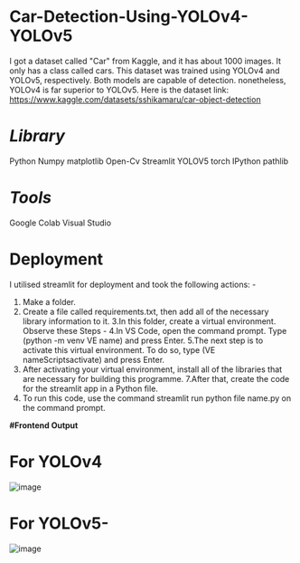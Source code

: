 # Car-Detection-Using-YOLOv4-YOLOv5

I got a dataset called "Car" from Kaggle, and it has about 1000 images. It only has a class called cars. This dataset was trained using YOLOv4 and YOLOv5, respectively. Both models are capable of detection. nonetheless, YOLOv4 is far superior to YOLOv5. Here is the dataset link: https://www.kaggle.com/datasets/sshikamaru/car-object-detection


# *Library*
Python
Numpy
matplotlib
Open-Cv
Streamlit
YOLOV5
torch
IPython
pathlib



# *Tools*
Google Colab
Visual Studio



# **Deployment**
I utilised streamlit for deployment and took the following actions: -
1. Make a folder.
2. Create a file called requirements.txt, then add all of the necessary library information to it.
3.In this folder, create a virtual environment. Observe these Steps -
4.In VS Code, open the command prompt. Type (python -m venv VE name) and press Enter.
5.The next step is to activate this virtual environment. To do so, type (VE nameScriptsactivate) and press Enter.
6. After activating your virtual environment, install all of the libraries that are necessary for building this programme.
7.After that, create the code for the streamlit app in a Python file.
8. To run this code, use the command streamlit run python file name.py on the command prompt.



**#Frontend Output**


# **For YOLOv4**
![image](https://user-images.githubusercontent.com/66713603/207277132-71ee13e2-bde7-4bc7-aa9f-577497e1d7ba.png)




# **For YOLOv5-**
![image](https://user-images.githubusercontent.com/66713603/207277273-910c249e-c619-492b-8520-512bfd7bd1c8.png)
